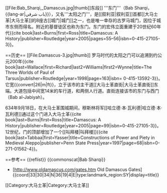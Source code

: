 [[File:Bab_Sharqi,_Damascus.jpg|thumb]]东段]]
'''东门'''（Bab Sharqi，{{lang-ar|باب شرقي}}），又名'''太阳之门'''，是[[叙利亚|叙利亚]]首都[[大马士革|大马士革]]的8座古[[城门|城门]]之一，也是唯一幸存的古罗马城门，因位于城市东侧而得名。附近的基督徒区也称为东门。东门的宏伟立面重建于20世纪60年代<ref name="Burns">{{cite book|last=Burns|first=Ross|title=Damascus: A History|publisher=Routledge|year=2005|pages=55–56|isbn=0-415-27105-3}}</ref>。

==历史==
[[File:Damascus-3.jpg|thumb]]
罗马时代的太阳之门可以追溯到约公元200年<ref name="Richard">{{cite book|last=Wallace|first=Richard|last2=Williams|first2=Wynne|title=The Three Worlds of Paul of Tarsus|publisher=Routledge|year=1998|page=163|isbn= 0-415-13592-3}}</ref>。它宽{{convert|26|m|ft}}，立于该市的主干道[[大马士革直街|大马士革直街]]东端。大道包括中间宽14米的车行道，和两侧人行道。直街连接该市的东门与西门（Bab al-Jabiyah）<ref name="Richard"/>。

634年9月18日，在大马士革围城期间，穆斯林将军[[哈立德·本·瓦利德|哈立德·本·瓦利德]]通过这个门进入大马士革<ref name="Burns2">{{cite book|last=Burns|first=Ross|title=Damascus: A History|publisher=Routledge|year=2005|page=99|isbn=0-415-27105-3}}</ref>。12世纪，门的顶部增加了一个[[叫拜楼|叫拜楼]]<ref name="Tabbaa">{{cite book|last=Tabbaa|first=Yasser|title=Constructions of Power and Piety in Medieval Aleppo|publisher=Penn State Press|year=1997|page=68|isbn=0-271-01562-4}}</ref>。

==参考==
{{reflist}}
{{commonscat|Bab Sharqi}}
* [http://www.oldamascus.com/gates.htm Old Damascus Gates]
{{coord|33|30|34|N|36|19|4|E|type:landmark_region:SY|display=title}}

[[Category:大马士革|Category:大马士革]]